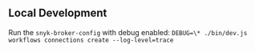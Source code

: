 ## Local Development

Run the `snyk-broker-config` with debug enabled:
`DEBUG=\* ./bin/dev.js workflows connections create --log-level=trace`
